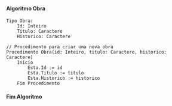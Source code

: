 #### Algoritmo Obra
    Tipo Obra:
        Id: Inteiro
        Titulo: Caractere
        Historico: Caractere

    // Procedimento para criar uma nova obra
    Procedimento Obra(id: Inteiro, titulo: Caractere, historico: Caractere)
        Inicio
            Esta.Id := id
            Esta.Titulo := titulo
            Esta.Historico := historico
        Fim Procedimento
#### Fim Algoritmo

